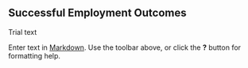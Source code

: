 ## Successful Employment Outcomes
Trial text


Enter text in [Markdown](http://daringfireball.net/projects/markdown/). Use the toolbar above, or click the **?** button for formatting help.
